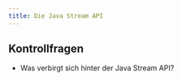 ```yaml
---
title: Die Java Stream API
---
```


## Kontrollfragen
- Was verbirgt sich hinter der Java Stream API?
